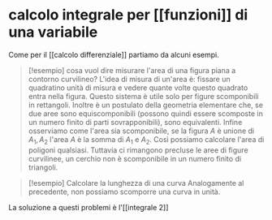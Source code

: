 # calcolo integrale per [[funzioni]] di una variabile
Come per il [[calcolo differenziale]] partiamo da alcuni esempi.

>[!esempio] cosa vuol dire misurare l'area di una figura piana a contorno curvilineo?
>L'idea di misura di un'area è: fissare un quadratino unità di misura e vedere quante volte questo quadrato entra nella figura. Questo sistema è utile solo per figure scomponibili in rettangoli. Inoltre è un postulato della geometria elementare che, se due aree sono equiscomponibili (possono quindi essere scomposte in un numero finito di parti sovrapponibili), sono equivalenti. Infine osserviamo come l'area sia scomponibile, se la figura $A$ è unione di $A_1, A_2$ l'area $A$ è la somma di $A_1$ e $A_2$. Così possiamo calcolare l'area di poligoni qualsiasi. Tuttavia ci rimangono precluse le aree di figure curvilinee, un cerchio non è scomponibile in un numero finito di triangoli.

>[!esempio] Calcolare la lunghezza di una curva
>Analogamente al precedente, non possiamo scomporre una curva in unità.

La soluzione a questi problemi è l'[[integrale 2]]

